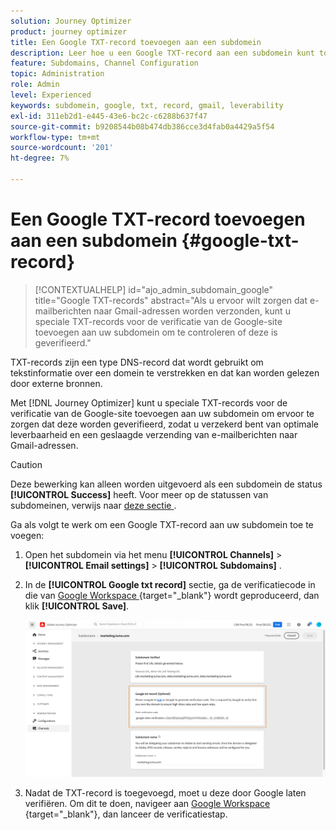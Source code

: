 ```yaml
---
solution: Journey Optimizer
product: journey optimizer
title: Een Google TXT-record toevoegen aan een subdomein
description: Leer hoe u een Google TXT-record aan een subdomein kunt toevoegen
feature: Subdomains, Channel Configuration
topic: Administration
role: Admin
level: Experienced
keywords: subdomein, google, txt, record, gmail, leverability
exl-id: 311eb2d1-e445-43e6-bc2c-c6288b637f47
source-git-commit: b9208544b08b474db386cce3d4fab0a4429a5f54
workflow-type: tm+mt
source-wordcount: '201'
ht-degree: 7%

---
```


# Een Google TXT-record toevoegen aan een subdomein {#google-txt-record}

>[!CONTEXTUALHELP]
>id="ajo_admin_subdomain_google"
>title="Google TXT-records"
>abstract="Als u ervoor wilt zorgen dat e-mailberichten naar Gmail-adressen worden verzonden, kunt u speciale TXT-records voor de verificatie van de Google-site toevoegen aan uw subdomein om te controleren of deze is geverifieerd."

TXT-records zijn een type DNS-record dat wordt gebruikt om tekstinformatie over een domein te verstrekken en dat kan worden gelezen door externe bronnen.

Met [!DNL Journey Optimizer] kunt u speciale TXT-records voor de verificatie van de Google-site toevoegen aan uw subdomein om ervoor te zorgen dat deze worden geverifieerd, zodat u verzekerd bent van optimale leverbaarheid en een geslaagde verzending van e-mailberichten naar Gmail-adressen.

>[!CAUTION]
>
> Deze bewerking kan alleen worden uitgevoerd als een subdomein de status **[!UICONTROL Success]** heeft. Voor meer op de statussen van subdomeinen, verwijs naar [ deze sectie ](about-subdomain-delegation.md#access-delegated-subdomains).

Ga als volgt te werk om een Google TXT-record aan uw subdomein toe te voegen:

1. Open het subdomein via het menu **[!UICONTROL Channels]** > **[!UICONTROL Email settings]** > **[!UICONTROL Subdomains]** .

1. In de **[!UICONTROL Google txt record]** sectie, ga de verificatiecode in die van [ Google Workspace ](https://support.google.com/a/answer/183895) {target="_blank"}<!--G Suite Admin tools--> wordt geproduceerd, dan klik **[!UICONTROL Save]**.

   ![](assets/subdomain-google-txt.png)

1. Nadat de TXT-record is toegevoegd, moet u deze door Google laten verifiëren. Om dit te doen, navigeer aan [ Google Workspace ](https://support.google.com/a/answer/183895) {target="_blank"}<!--G Suite Admin tools-->, dan lanceer de verificatiestap.
